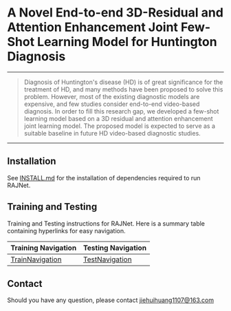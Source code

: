 # A Novel End-to-end 3D-Residual and Attention Enhancement Joint Few-Shot Learning Model for Huntington Diagnosis 

<hr />

> Diagnosis of Huntington's disease (HD) is of great significance for the treatment of HD, and many methods have been 
proposed to solve this problem. However, most of the existing diagnostic models are expensive, and few studies consider end-to-end video-based diagnosis. In order to fill this research gap, we developed a few-shot learning model based on a 3D residual and attention enhancement joint learning model. The proposed model is expected to serve as a suitable baseline in future HD video-based diagnostic studies. 
***

## Installation

See [INSTALL.md](INSTALL.md) for the installation of dependencies required to run RAJNet.

## Training and Testing

Training and Testing instructions for RAJNet. Here is a summary table containing hyperlinks for easy navigation.

| Training Navigation                   | Testing Navigation                  |
| ------------------------------------- | ----------------------------------- |
| [TrainNavigation](TrainNavigation.md) | [TestNavigation](TestNavigation.md) |


## Contact

Should you have any question, please contact jiehuihuang1107@163.com

